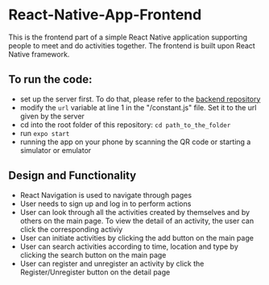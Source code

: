 # React-Native-App-Frontend
This is the frontend part of a simple React Native application supporting people to meet and do activities together.
The frontend is built upon React Native framework.

## To run the code:
- set up the server first. To do that, please refer to the [backend repository][1]
- modify the `url` variable at line 1 in the "/constant.js" file. Set it to the url given by the server
- cd into the root folder of this repository: `cd path_to_the_folder`
- run `expo start`
- running the app on your phone by scanning the QR code or starting a simulator or emulator

## Design and Functionality
- React Navigation is used to navigate through pages
- User needs to sign up and log in to perform actions
- User can look through all the activities created by themselves and by others on the main page. To view the detail of an activity, the user can click the corresponding activiy
- User can initiate activities by clicking the add button on the main page
- User can search activities according to time, location and type by clicking the search button on the main page
- User can register and unregister an activity by click the Register/Unregister button on the detail page

[1]:https://github.com/xyang1127/React-Native-App-Backend
